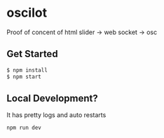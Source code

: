 # oscilot

Proof of concent of html slider -> web socket -> osc

## Get Started

```bash
$ npm install
$ npm start
```

## Local Development?

It has pretty logs and auto restarts

```
npm run dev
```

